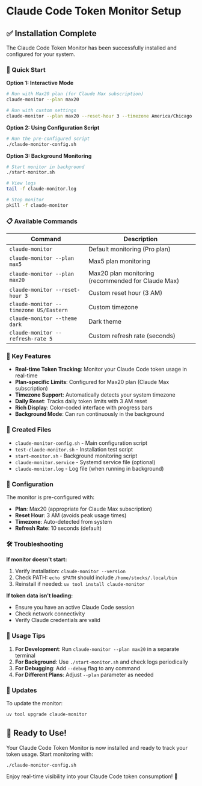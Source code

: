 # Claude Code Token Monitor Setup

## ✅ Installation Complete

The Claude Code Token Monitor has been successfully installed and configured for your system.

### 🚀 Quick Start

**Option 1: Interactive Mode**
```bash
# Run with Max20 plan (for Claude Max subscription)
claude-monitor --plan max20

# Run with custom settings
claude-monitor --plan max20 --reset-hour 3 --timezone America/Chicago
```

**Option 2: Using Configuration Script**
```bash
# Run the pre-configured script
./claude-monitor-config.sh
```

**Option 3: Background Monitoring**
```bash
# Start monitor in background
./start-monitor.sh

# View logs
tail -f claude-monitor.log

# Stop monitor
pkill -f claude-monitor
```

### 📋 Available Commands

| Command | Description |
|---------|-------------|
| `claude-monitor` | Default monitoring (Pro plan) |
| `claude-monitor --plan max5` | Max5 plan monitoring |
| `claude-monitor --plan max20` | Max20 plan monitoring (recommended for Claude Max) |
| `claude-monitor --reset-hour 3` | Custom reset hour (3 AM) |
| `claude-monitor --timezone US/Eastern` | Custom timezone |
| `claude-monitor --theme dark` | Dark theme |
| `claude-monitor --refresh-rate 5` | Custom refresh rate (seconds) |

### 🎯 Key Features

- **Real-time Token Tracking**: Monitor your Claude Code token usage in real-time
- **Plan-specific Limits**: Configured for Max20 plan (Claude Max subscription)
- **Timezone Support**: Automatically detects your system timezone
- **Daily Reset**: Tracks daily token limits with 3 AM reset
- **Rich Display**: Color-coded interface with progress bars
- **Background Mode**: Can run continuously in the background

### 📁 Created Files

- `claude-monitor-config.sh` - Main configuration script
- `test-claude-monitor.sh` - Installation test script
- `start-monitor.sh` - Background monitoring script
- `claude-monitor.service` - Systemd service file (optional)
- `claude-monitor.log` - Log file (when running in background)

### 🔧 Configuration

The monitor is pre-configured with:
- **Plan**: Max20 (appropriate for Claude Max subscription)
- **Reset Hour**: 3 AM (avoids peak usage times)
- **Timezone**: Auto-detected from system
- **Refresh Rate**: 10 seconds (default)

### 🛠️ Troubleshooting

**If monitor doesn't start:**
1. Verify installation: `claude-monitor --version`
2. Check PATH: `echo $PATH` should include `/home/stocks/.local/bin`
3. Reinstall if needed: `uv tool install claude-monitor`

**If token data isn't loading:**
- Ensure you have an active Claude Code session
- Check network connectivity
- Verify Claude credentials are valid

### 🏃 Usage Tips

1. **For Development**: Run `claude-monitor --plan max20` in a separate terminal
2. **For Background**: Use `./start-monitor.sh` and check logs periodically
3. **For Debugging**: Add `--debug` flag to any command
4. **For Different Plans**: Adjust `--plan` parameter as needed

### 🔄 Updates

To update the monitor:
```bash
uv tool upgrade claude-monitor
```

## 🎉 Ready to Use!

Your Claude Code Token Monitor is now installed and ready to track your token usage. Start monitoring with:

```bash
./claude-monitor-config.sh
```

Enjoy real-time visibility into your Claude Code token consumption! 🚀